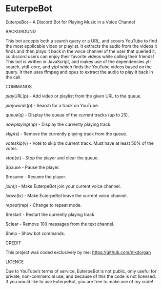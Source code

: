 # EuterpeBot

EuterpeBot – A Discord Bot for Playing Music in a Voice Channel


BACKGROUND

This bot accepts both a search query or a URL, and scours YouTube to find the most applicable video or playlist. It extracts the audio from the videos it finds and then plays it back in the voice channel of the user that queried it, so discord users can enjoy their favorite videos while calling their friends! This bot is written in JavaScript, and makes use of the dependencies yt-search, ytdl-core, and ytpl which finds the YouTube videos based on the query. It then uses ffmpeg and opus to extract the audio to play it back in the call.


COMMANDS

$play URL  ($p) - Add video or playlist from the given URL to the queue.

$play words  ($p) - Search for a track on YouTube.

$queue  ($q) - Display the queue of the current tracks (up to 25).

$nowplaying  ($np) - Display the currently playing track.

$skip  ($s) - Remove the currently playing track from the queue.

$voteskip  ($v) - Vote to skip the current track. Must have at least 50% of the votes.

$stop  ($st) - Stop the player and clear the queue.

$pause - Pause the player.

$resume - Resume the player.

$join  ($j) - Make EuterpeBot join your current voice channel.

$leave  ($lv) - Make EuterpeBot leave the current voice channel.

$repeat  ($rep) - Change to repeat mode.

$restart - Restart the currently playing track.

$clear - Remove 100 messages from the text channel.

$help - Show bot commands.


CREDIT
  
This project was coded exclusively by me: https://github.com/nikdorgan


LICENCE
  
Due to YouTube’s terms of service, EuterpeBot is not public, only useful for private, non-commercial use, and because of this the code is not licensed. If you would like to use EuterpeBot, you are free to make use of my code!